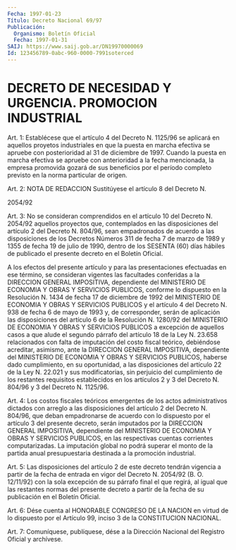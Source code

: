 ```yaml
---
Fecha: 1997-01-23
Título: Decreto Nacional 69/97
Publicación:
  Organismo: Boletín Oficial
  Fecha: 1997-01-31
SAIJ: https://www.saij.gob.ar/DN19970000069
Id: 123456789-0abc-960-0000-7991soterced
---
```

# DECRETO DE NECESIDAD Y URGENCIA. PROMOCION INDUSTRIAL

<a id="1"></a>
Art. 1: Establécese que el artículo 4 del Decreto N. 1125/96 se aplicará en aquellos proyetos industriales en que la puesta en marcha efectiva se apruebe con posterioridad al 31 de diciembre de 1997. Cuando la puesta en marcha efectiva se apruebe con anterioridad a la fecha mencionada, la empresa promovida gozará de sus beneficios por el período completo previsto en la norma particular de origen.

<a id="2"></a>
Art. 2: NOTA DE REDACCION Sustitúyese el artículo 8 del Decreto N.

2054/92

<a id="3"></a>
Art. 3: No se consideran comprendidos en el artículo 10 del Decreto N. 2054/92 aquellos proyectos que, contemplados en las disposiciones del artículo 2 del Decreto N. 804/96, sean empadronados de acuerdo a las disposiciones de los Decretos Números 311 de fecha 7 de marzo de 1989 y 1355 de fecha 19 de julio de 1990, dentro de los SESENTA (60) días hábiles de publicado el presente decreto en el Boletín Oficial.

A los efectos del presente artículo y para las presentaciones efectuadas en ese término, se consideran vigentes las facultades conferidas a la  DIRECCION GENERAL IMPOSITIVA, dependiente del MINISTERIO DE ECONOMIA Y OBRAS Y SERVICIOS PUBLICOS, conforme lo dispuesto en la Resolución N. 1434 de fecha 17 de diciembre de 1992 del MINISTERIO DE ECONOMIA Y OBRAS Y SERVICIOS PUBLICOS y el artículo 4 del Decreto N. 938 de fecha 6 de mayo de 1993 y, de corresponder, serán de aplicación las disposiciones del artículo 6 de la Resolución N. 1280/92 del MINISTERIO DE ECONOMIA Y OBRAS Y SERVICIOS PUBLICOS a excepción de aquellos casos a que alude el segundo párrafo del artículo 18 de la Ley N. 23.658 relacionados con falta de imputación del costo fiscal teórico, debiéndose acreditar, asimismo, ante la DIRECCION GENERAL IMPOSITIVA, dependiente del MINISTERIO DE ECONOMIA Y OBRAS Y SERVICIOS PUBLICOS, haberse dado cumplimiento, en su oportunidad, a las disposiciones del artículo 22 de la Ley N. 22.021 y sus modificatorias, sin perjuicio del cumplimiento de los restantes requisitos establecidos en los artículos 2 y 3 del Decreto N. 804/96 y 3 del Decreto N. 1125/96.

<a id="4"></a>
Art.  4: Los costos fiscales teóricos emergentes de los actos administrativos dictados con arreglo a las disposiciones del artículo 2 del Decreto N. 804/96, que deban empadronarse de acuerdo con lo dispuesto por el artículo 3 del presente decreto, serán imputados por la DIRECCION GENERAL IMPOSITIVA, dependiente del MINISTERIO DE ECONOMIA Y OBRAS Y SERVICIOS PUBLICOS, en las respectivas cuentas corrientes computarizadas. La imputación global no podrá superar el monto de la partida anual presupuestaria destinada a la promoción industrial.

<a id="5"></a>
Art. 5: Las disposiciones del artículo 2 de este decreto tendrán vigencia a partir de la fecha de entrada en vigor del Decreto N. 2054/92 (B. O. 12/11/92) con la sola excepción de su párrafo final el que regirá, al igual que las restantes normas del presente decreto a partir de la fecha de su publicación en el Boletín Oficial.

<a id="6"></a>
Art. 6: Dése cuenta al HONORABLE CONGRESO DE LA NACION en virtud de lo dispuesto por el Artículo 99, inciso 3 de la CONSTITUCION NACIONAL.

<a id="7"></a>
Art. 7: Comuníquese, publíquese, dése a la Dirección Nacional del Registro Oficial y archívese.